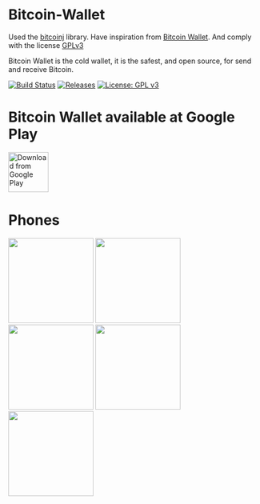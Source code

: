 # Bitcoin-Wallet
Used the [bitcoinj](https://github.com/bitcoinj/bitcoinj) library.
Have inspiration from [Bitcoin Wallet](https://github.com/bitcoin-wallet/bitcoin-wallet). And comply with the license [GPLv3](https://github.com/hoanghiephui/Bitcoin-Wallet/blob/master/LICENSE)

Bitcoin Wallet is the cold wallet, it is the safest, and open source, for send and receive Bitcoin.

[![Build Status](https://travis-ci.org/hoanghiephui/Bitcoin-Wallet.svg?branch=master)](https://travis-ci.org/hoanghiephui/Bitcoin-Wallet)
[![Releases](https://img.shields.io/github/release/hoanghiephui/Bitcoin-Wallet.svg)](https://github.com/hoanghiephui/Bitcoin-Wallet/releases/latest)
[![License: GPL v3](https://img.shields.io/badge/License-GPL%20v3-blue.svg)](https://www.gnu.org/licenses/gpl-3.0)

# Bitcoin Wallet available at Google Play
[<img src="https://play.google.com/intl/en_us/badges/images/generic/en_badge_web_generic.png"
      alt="Download from Google Play"
      height="80">](https://play.google.com/store/apps/details?id=com.blockchain.bitcoin.explorer)
      
# Phones

<p float="left">
  <img src="https://raw.githubusercontent.com/hoanghiephui/Bitcoin-Wallet/master/design/B1.png" width="170" />
  <img src="https://lh3.googleusercontent.com/7124gUmU1qYVY8HHk35RgT9F76mGMeu4iXkfdwsIpT4n8REW8JNwFM1VruCfxQ_sZg=w3360-h1788" width="170" /> 
  <img src="https://raw.githubusercontent.com/hoanghiephui/Bitcoin-Wallet/master/design/B3.png" width="170" />
  <img src="https://raw.githubusercontent.com/hoanghiephui/Bitcoin-Wallet/master/design/B4.png" width="170" />
  <img src="https://raw.githubusercontent.com/hoanghiephui/Bitcoin-Wallet/master/design/B5.png" width="170" />
</p>
